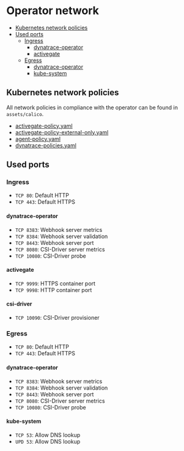 # Operator network

- [Kubernetes network policies](#kubernetes-network-policies)
- [Used ports](#used-ports)
  - [Ingress](#ingress)
    - [dynatrace-operator](#dynatrace-operator)
    - [activegate](#activegate)
  - [Egress](#egress)
    - [dynatrace-operator](#dynatrace-operator-1)
    - [kube-system](#kube-system)

## Kubernetes network policies

All network policies in compliance with the operator can be found in `assets/calico`.

- [activegate-policy.yaml](../assets/calico/activegate-policy.yaml)
- [activegate-policy-external-only.yaml](../assets/calico/agent-policy-external-only.yaml)
- [agent-policy.yaml](../assets/calico/agent-policy.yaml)
- [dynatrace-policies.yaml](../assets/calico/dynatrace-policies.yaml)

## Used ports

### Ingress

- `TCP 80`: Default HTTP
- `TCP 443`: Default HTTPS

#### dynatrace-operator

- `TCP 8383`: Webhook server metrics
- `TCP 8384`: Webhook server validation
- `TCP 8443`: Webhook server port
- `TCP 8080`: CSI-Driver server metrics
- `TCP 10080`: CSI-Driver probe

#### activegate

- `TCP 9999`: HTTPS container port
- `TCP 9998`: HTTP container port

#### csi-driver

- `TCP 10090`: CSI-Driver provisioner

### Egress

- `TCP 80`: Default HTTP
- `TCP 443`: Default HTTPS

#### dynatrace-operator

- `TCP 8383`: Webhook server metrics
- `TCP 8384`: Webhook server validation
- `TCP 8443`: Webhook server port
- `TCP 8080`: CSI-Driver server metrics
- `TCP 10080`: CSI-Driver probe

#### kube-system

- `TCP 53`: Allow DNS lookup
- `UPD 53`: Allow DNS lookup
